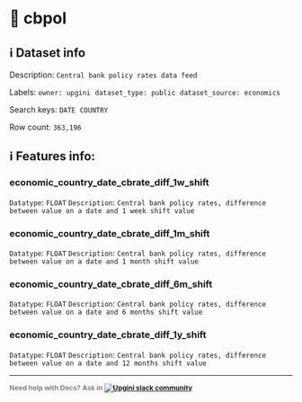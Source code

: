 # 📖 cbpol 
## ℹ️ Dataset info 
Description: `Central bank policy rates data feed` 

Labels: ` owner: upgini ` &nbsp;` dataset_type: public ` &nbsp;` dataset_source: economics ` &nbsp;

Search keys: 
` DATE ` &nbsp;` COUNTRY ` &nbsp;

Row count: `363,196` 

## ℹ️ Features info:

### economic_country_date_cbrate_diff_1w_shift
`Datatype`: `FLOAT`
`Description`: `Central bank policy rates, difference between value on a date and 1 week shift value`

### economic_country_date_cbrate_diff_1m_shift
`Datatype`: `FLOAT`
`Description`: `Central bank policy rates, difference between value on a date and 1 month shift value`

### economic_country_date_cbrate_diff_6m_shift
`Datatype`: `FLOAT`
`Description`: `Central bank policy rates, difference between value on a date and 6 months shift value`

### economic_country_date_cbrate_diff_1y_shift
`Datatype`: `FLOAT`
`Description`: `Central bank policy rates, difference between value on a date and 12 months shift value`



---

<span style="color:grey;font-weight:700;font-size:12px">
    Need help with Docs? Ask in
    <a href="https://4mlg.short.gy/join-upgini-community">
        <img alt="Upgini slack community" src="https://img.shields.io/badge/slack-@upgini-orange.svg?logo=slack">
    </a>
</span>